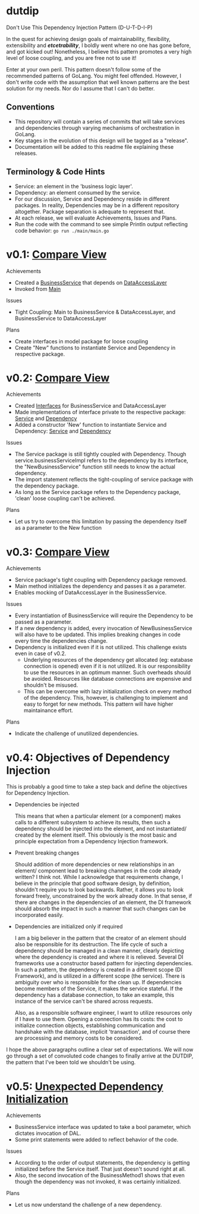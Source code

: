 # dutdip
Don't Use This Dependency Injection Pattern (D-U-T-D-I-P)

In the quest for achieving design goals of maintainability, flexibility, extensibility and **_etcetrability_**, I boldly went where no one has gone before, and got kicked out! Nonetheless, I believe this pattern promotes a very high level of loose coupling, and you are free not to use it! 

Enter at your own peril. This pattern doesn't follow some of the recommended patterns of GoLang. You might feel offended. However, I don't write code with the assumption that well known patterns are the best solution for my needs. Nor do I assume that I can't do better.

## Conventions
* This repository will contain a series of commits that will take services and dependencies through varying mechanisms of orchestration in GoLang.
* Key stages in the evolution of this design will be tagged as a "release".
* Documentation will be added to this readme file explaining these releases.

## Terminology & Code Hints
* Service: an element in the 'business logic layer'.
* Dependency: an element consumed by the service.
* For our discussion, Service and Dependency reside in different packages. In reality, Dependencies may be in a different repository altogether. Package separation is adequate to represent that.
* At each release, we will evaluate Achievements, Issues and Plans.
* Run the code with the command to see simple Println output reflecting code behavior:
  `go run ./main/main.go`

# v0.1: [Compare View](https://github.com/rdadbhawala/dutdip/compare/v0.0...v0.1)
Achievements
* Created a [BusinessService](https://github.com/rdadbhawala/dutdip/blob/9362e5f67c33288da543acd9f96469b7aef5db62/service/businessService.go) that depends on [DataAccessLayer](https://github.com/rdadbhawala/dutdip/blob/9362e5f67c33288da543acd9f96469b7aef5db62/dependency/dal.go)
* Invoked from [Main](https://github.com/rdadbhawala/dutdip/blob/9362e5f67c33288da543acd9f96469b7aef5db62/main/main.go)

Issues
* Tight Coupling: Main to BusinessService & DataAccessLayer, and BusinessService to DataAccessLayer

Plans
* Create interfaces in model package for loose coupling
* Create "New" functions to instantiate Service and Dependency in respective package.

# v0.2: [Compare View](https://github.com/rdadbhawala/dutdip/compare/v0.1...v0.2)
Achievements
* Created [Interfaces](https://github.com/rdadbhawala/dutdip/blob/474398b5f8c21c01d85cf970ed44bbbccbc2dbb6/model/interfaces.go) for BusinessService and DataAccessLayer
* Made implementations of interface private to the respective package: [Service](https://github.com/rdadbhawala/dutdip/blob/474398b5f8c21c01d85cf970ed44bbbccbc2dbb6/service/businessService.go#L17) and [Dependency](https://github.com/rdadbhawala/dutdip/blob/474398b5f8c21c01d85cf970ed44bbbccbc2dbb6/dependency/dal.go#L13)
* Added a constructor 'New' function to instantiate Service and Dependency: [Service](https://github.com/rdadbhawala/dutdip/blob/474398b5f8c21c01d85cf970ed44bbbccbc2dbb6/service/businessService.go#L11) and [Dependency](https://github.com/rdadbhawala/dutdip/blob/474398b5f8c21c01d85cf970ed44bbbccbc2dbb6/dependency/dal.go#L9)

Issues
* The Service package is still tightly coupled with Dependency. Though service.businessServiceImpl refers to the dependency by its interface, the "NewBusinessService" function still needs to know the actual dependency.
* The import statement reflects the tight-coupling of service package with the dependency package.
* As long as the Service package refers to the Dependency package, 'clean' loose coupling can't be achieved.

Plans
* Let us try to overcome this limitation by passing the dependency itself as a parameter to the New function

# v0.3: [Compare View](https://github.com/rdadbhawala/dutdip/compare/v0.2...v0.3)
Achievements
* Service package's tight coupling with Dependency package removed.
* Main method initializes the dependency and passes it as a parameter.
* Enables mocking of DataAccessLayer in the BusinessService.

Issues
* Every instantiation of BusinessService will require the Dependency to be passed as a parameter.
* If a new dependency is added, every invocation of NewBusinessService will also have to be updated. This implies breaking changes in code every time the dependencies change.
* Dependency is initialized even if it is not utilized. This challenge exists even in case of v0.2.
  * Underlying resources of the dependency get allocated (eg: eatabase connection is opened) even if it is not utilized. It is our responsibility to use the resources in an optimum manner. Such overheads should be avoided. Resources like database connections are expensive and shouldn't be misused.
  * This can be overcome with lazy initialization check on every method of the dependency. This, however, is challenging to implement and easy to forget for new methods. This pattern will have higher maintainance effort.

Plans
* Indicate the challenge of unutilized dependencies.

# v0.4: Objectives of Dependency Injection
This is probably a good time to take a step back and define the objectives for Dependency Injection.
* Dependencies be injected
  
  This means that when a particular element (or a component) makes calls to a different subsystem to achieve its results, then such a dependency should be injected into the element, and not instantiated/ created by the element itself. This obviously is the most basic and principle expectation from a Dependency Injection framework.
* Prevent breaking changes

  Should addition of more dependencies or new relationships in an element/ component lead to breaking channges in the code already written? I think not. While I acknowledge that requirements change, I believe in the principle that good software design, by definition, shouldn't require you to look backwards. Rather, it allows you to look forward freely, unconstrained by the work already done. In that sense, if there are changes in the dependencies of an element, the DI framework should absorb the impact in such a manner that such changes can be incorporated easily.
* Dependencies are initialized only if required

  I am a big believer in the pattern that the creator of an element should also be responsible for its destruction. The life cycle of such a dependency should be managed in a clean manner, clearly depicting where the dependency is created and where it is relieved. Several DI frameworks use a constructor based pattern for injecting dependencies. In such a pattern, the dependency is created in a different scope (DI Framework), and is utilized in a different scope (the service). There is ambiguity over who is responsible for the clean up. If dependencies become members of the Service, it makes the service stateful. If the dependency has a database connection, to take an example, this instance of the service can't be shared across requests.
  
  Also, as a responsible software engineer, I want to utilize resources only if I have to use them. Opening a connection has its costs: the cost to initialize connection objects, establishing communication and handshake with the database, implicit 'transaction', and of course there are processing and memory costs to be considered.

I hope the above paragraphs outline a clear set of expectations. We will now go through a set of convoluted code changes to finally arrive at the DUTDIP, the pattern that I've been told we shouldn't be using.

# v0.5: [Unexpected Dependency Initialization](https://github.com/rdadbhawala/dutdip/compare/v0.4...v0.5)
Achievements
* BusinessService interface was updated to take a bool parameter, which dictates invocation of DAL.
* Some print statements were added to reflect behavior of the code.

Issues
* According to the order of output statements, the dependency is getting initialized before the Service itself. That just doesn't sound right at all.
* Also, the second invocation of the BusinessMethod1 shows that even though the dependency was not invoked, it was certainly initialized.

Plans
* Let us now understand the challenge of a new dependency.